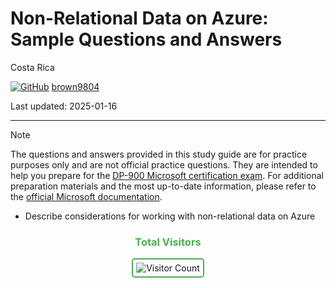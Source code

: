 # Non-Relational Data on Azure: Sample Questions and Answers 

Costa Rica

[![GitHub](https://img.shields.io/badge/--181717?logo=github&logoColor=ffffff)](https://github.com/)
[brown9804](https://github.com/brown9804)

Last updated: 2025-01-16

----------

> [!NOTE]
> The questions and answers provided in this study guide are for practice purposes only and are not official practice questions.
> They are intended to help you prepare for the [DP-900 Microsoft certification exam](https://learn.microsoft.com/en-us/credentials/certifications/resources/study-guides/dp-900).
> For additional preparation materials and the most up-to-date information, please refer to the [official Microsoft documentation](https://learn.microsoft.com/en-us/credentials/certifications/azure-data-fundamentals/?practice-assessment-type=certification).

- Describe considerations for working with non-relational data on Azure

<div align="center">
  <h3 style="color: #4CAF50;">Total Visitors</h3>
  <img src="https://profile-counter.glitch.me/brown9804/count.svg" alt="Visitor Count" style="border: 2px solid #4CAF50; border-radius: 5px; padding: 5px;"/>
</div>

